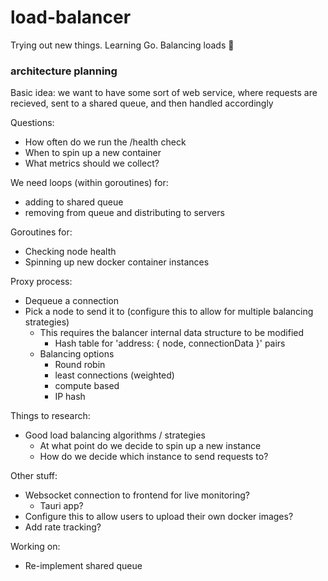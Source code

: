 # load-balancer
Trying out new things. Learning Go. Balancing loads 🤑

### architecture planning

Basic idea: we want to have some sort of web service, where requests are recieved, sent to a shared queue, and then handled accordingly

Questions:
* How often do we run the /health check
* When to spin up a new container
* What metrics should we collect?
  
We need loops (within goroutines) for:
* adding to shared queue
* removing from queue and distributing to servers

Goroutines for:
* Checking node health
* Spinning up new docker container instances

Proxy process:
* Dequeue a connection
* Pick a node to send it to (configure this to allow for multiple balancing strategies)
  * This requires the balancer internal data structure to be modified
    * Hash table for 'address: { node, connectionData }' pairs
  * Balancing options
    * Round robin
    * least connections (weighted)
    * compute based
    * IP hash

Things to research:
* Good load balancing algorithms / strategies
  * At what point do we decide to spin up a new instance
  * How do we decide which instance to send requests to?

Other stuff:
* Websocket connection to frontend for live monitoring?
  * Tauri app?
* Configure this to allow users to upload their own docker images?
* Add rate tracking?

Working on:
* Re-implement shared queue